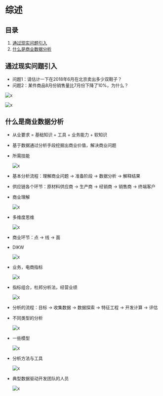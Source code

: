 # 综述

## 目录

1. [通过现实问题引入](#通过现实问题引入)
2. [什么是商业数据分析](#什么是商业数据分析)

## 通过现实问题引入

- 问题1：请估计一下在2018年6月在北京卖出多少双鞋子？
- 问题2：某件商品8月份销售量比7月份下降了10%，为什么？

![x](./Resource/1.jpg)

![x](./Resource/2.jpg)

## 什么是商业数据分析

- 从业要求 = 基础知识 + 工具 + 业务能力 + 软知识
- 基于数据通过分析手段挖掘出商业价值，解决商业问题
- 所需技能

  ![x](./Resource/3.jpg)

- 基本分析流程：理解商业问题 -> 准备阶段 -> 数据分析 -> 解释结果
- 供应链各个环节：原材料供应商 -> 生产商 -> 经销商 -> 销售商 -> 终端客户
- 商业理解
  
  ![x](./Resource/4.jpg)

- 多维度思维

  ![x](./Resource/5.jpg)

- 商业环节：点 -> 线 -> 面
- DIKW
  
  ![x](./Resource/6.jpg)

- 业务，电商指标
  
  ![x](./Resource/7.jpg)

- 指标组合，杜邦分析法，经营业绩

  ![x](./Resource/8.jpg)

- 分析的流程：目标 -> 收集数据 -> 数据探索 -> 特征工程 -> 开发计算 -> 评估
- 不同类型的分析

  ![x](./Resource/9.jpg)

- 一些模型

  ![x](./Resource/10.jpg)

- 分析方法与工具
  
  ![x](./Resource/2.png)

- 典型数据驱动开发团队的人员
  
  ![x](./Resource/11.jpg)
